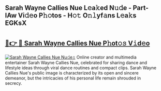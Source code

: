 ## Sarah Wayne Callies Nue L𝚎a𝚔ed N𝚞𝚍e - Part-IAw Vi𝚍𝚎o P𝚑𝚘tos - H𝚘𝚝 O𝚗𝚕yf𝚊ns L𝚎a𝚔s EGKsX

# <h2><a href="http://kfeajz.oniu.top/?m=Sarah+Wayne+Callies+Nue">🔗👉 🔴 Sarah Wayne Callies Nue P𝚑ot𝚘𝚜 V𝚒d𝚎o</a></h2>

[![Sarah Wayne Callies Nue Nu𝚍e𝚜](https://i.imgur.com/0qMVB7G.gif)](http://kfeajz.oniu.top/?m=Sarah+Wayne+Callies+Nue)
Online creator and multimedia entertainer Sarah Wayne Callies Nue, celebrated for sharing dance and lifestyle ideas through viral dance routines and compact clips. Sarah Wayne Callies Nue's public image is characterized by its open and sincere demeanor, but the intricacies of his personal life remain shrouded in secrecy.  
